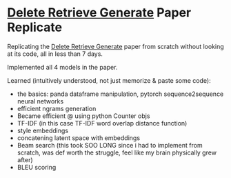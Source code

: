 # [Delete Retrieve Generate](https://arxiv.org/abs/1804.06437) Paper Replicate
Replicating the [Delete Retrieve Generate](https://arxiv.org/abs/1804.06437) paper from scratch without looking at its code, all in less than 7 days.

Implemented all 4 models in the paper.

Learned (intuitively understood, not just memorize & paste some code):
- the basics: panda dataframe manipulation, pytorch sequence2sequence neural networks
- efficient ngrams generation
- Became efficient @ using python Counter objs
- TF-IDF (in this case TF-IDF word overlap distance function)
- style embeddings
- concatening latent space with embeddings
- Beam search (this took SOO LONG since i had to implement from scratch, was def worth the struggle, feel like my brain physically grew after)
- BLEU scoring
